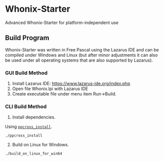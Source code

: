 # Whonix-Starter

Advanced Whonix-Starter for platform-independent use

## Build Program

Whonix-Starter was written in Free Pascal using the Lazarus IDE and can be compiled under Windows and Linux (but after minor adjustments it can also be used under all operating systems that are also supported by Lazarus).

### GUI Build Method

1. Install Lazarus IDE: https://www.lazarus-ide.org/index.php
2. Open file Whonix.lpi with Lazarus IDE
3. Create executable file under menu item Run->Build.

### CLI Build Method

1. Install dependencies.

Using [`ppcross_install`](https://github.com/Whonix/misc/blob/main/ppcross_install).

```
./ppcross_install
```

2. Build on Linux for Windows.

```
./build_on_linux_for_win64
```
